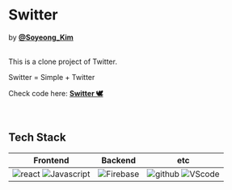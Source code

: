 # Switter
by [**@Soyeong_Kim**](https://github.com/kimsoyeong)

<br/>
This is a clone project of Twitter.

Switter = Simple + Twitter

Check code here: [**Switter 🕊**](https://github.com/kimsoyeong/switter)

<br/>


## Tech Stack
|     Frontend      |      Backend      |        etc        |
| :---------------: | :---------------: | :---------------: |
| ![react](https://img.shields.io/badge/react-v17.0.1-9cf?logo=react) ![Javascript](https://img.shields.io/badge/javascript-ES6+-yellow?logo=javascript) | ![Firebase](https://img.shields.io/badge/firebase-firestore-yellow?logo=firebase) | ![github](https://img.shields.io/badge/github-gray?logo=github) ![VScode](https://img.shields.io/badge/VScode-v1.52.1-blue?logo=visual-studio-code) |
